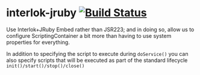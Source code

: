 # interlok-jruby [![Build Status](https://travis-ci.org/adaptris/interlok-jruby.svg?branch=master)](https://travis-ci.org/adaptris/interlok-jruby)

Use Interlok+JRuby Embed rather than JSR223; and in doing so, allow us to configure ScriptingContainer a bit more than having to use system properties for everything.

In addition to specifying the script to execute during `doService()` you can also specify scripts that will be executed as part of
the standard lifecycle `init()/start()/stop()/close()`
